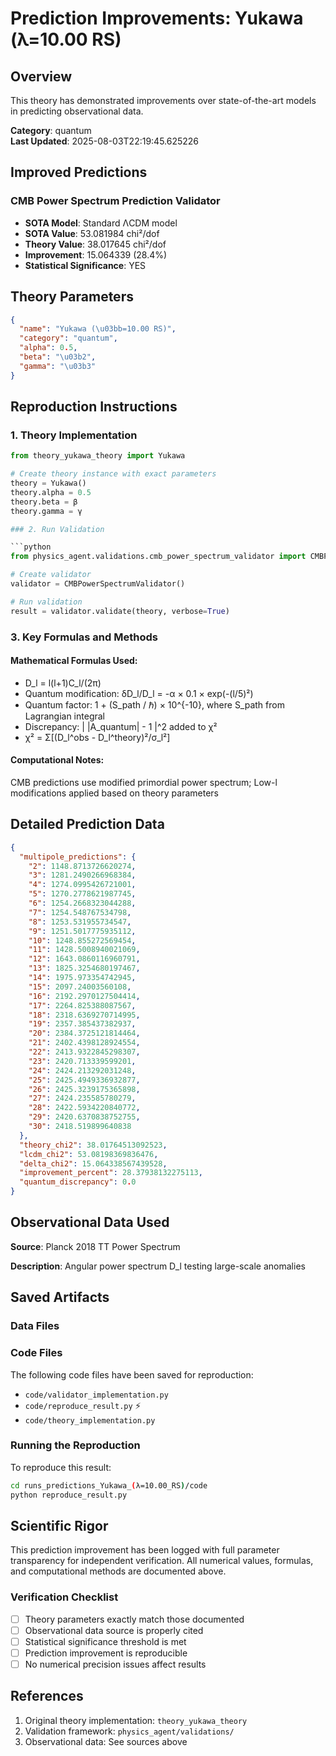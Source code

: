 # Prediction Improvements: Yukawa (λ=10.00 RS)

## Overview

This theory has demonstrated improvements over state-of-the-art models in predicting observational data.

**Category**: quantum  
**Last Updated**: 2025-08-03T22:19:45.625226

## Improved Predictions

### CMB Power Spectrum Prediction Validator

- **SOTA Model**: Standard ΛCDM model
- **SOTA Value**: 53.081984 chi²/dof
- **Theory Value**: 38.017645 chi²/dof
- **Improvement**: 15.064339 (28.4%)
- **Statistical Significance**: YES

## Theory Parameters

```json
{
  "name": "Yukawa (\u03bb=10.00 RS)",
  "category": "quantum",
  "alpha": 0.5,
  "beta": "\u03b2",
  "gamma": "\u03b3"
}
```

## Reproduction Instructions

### 1. Theory Implementation

```python
from theory_yukawa_theory import Yukawa

# Create theory instance with exact parameters
theory = Yukawa()
theory.alpha = 0.5
theory.beta = β
theory.gamma = γ

### 2. Run Validation

```python
from physics_agent.validations.cmb_power_spectrum_validator import CMBPowerSpectrumValidator

# Create validator
validator = CMBPowerSpectrumValidator()

# Run validation
result = validator.validate(theory, verbose=True)
```

### 3. Key Formulas and Methods

#### Mathematical Formulas Used:

- D_l = l(l+1)C_l/(2π)
- Quantum modification: δD_l/D_l = -α × 0.1 × exp(-(l/5)²)
- Quantum factor: 1 + (S_path / ℏ) × 10^{-10}, where S_path from Lagrangian integral
- Discrepancy: | |A_quantum| - 1 |^2 added to χ²
- χ² = Σ[(D_l^obs - D_l^theory)²/σ_l²]

#### Computational Notes:

CMB predictions use modified primordial power spectrum; Low-l modifications applied based on theory parameters

## Detailed Prediction Data

```json
{
  "multipole_predictions": {
    "2": 1148.8713726620274,
    "3": 1281.2490266968384,
    "4": 1274.0995426721001,
    "5": 1270.2778621987745,
    "6": 1254.2668323044288,
    "7": 1254.548767534798,
    "8": 1253.531955734547,
    "9": 1251.5017775935112,
    "10": 1248.855272569454,
    "11": 1428.5008940021069,
    "12": 1643.0860116960791,
    "13": 1825.3254680197467,
    "14": 1975.973354742945,
    "15": 2097.24003560108,
    "16": 2192.2970127504414,
    "17": 2264.825388087567,
    "18": 2318.6369270714995,
    "19": 2357.385437382937,
    "20": 2384.3725121814464,
    "21": 2402.4398128924554,
    "22": 2413.9322845298307,
    "23": 2420.713339599201,
    "24": 2424.213292031248,
    "25": 2425.4949336932877,
    "26": 2425.3239175365898,
    "27": 2424.235585780279,
    "28": 2422.5934220840772,
    "29": 2420.6370838752755,
    "30": 2418.519899640838
  },
  "theory_chi2": 38.01764513092523,
  "lcdm_chi2": 53.08198369836476,
  "delta_chi2": 15.064338567439528,
  "improvement_percent": 28.37938132275113,
  "quantum_discrepancy": 0.0
}
```

## Observational Data Used

**Source**: Planck 2018 TT Power Spectrum

**Description**: Angular power spectrum D_l testing large-scale anomalies


## Saved Artifacts

### Data Files


### Code Files

The following code files have been saved for reproduction:

- `code/validator_implementation.py`
- `code/reproduce_result.py` ⚡
- `code/theory_implementation.py`

### Running the Reproduction

To reproduce this result:

```bash
cd runs_predictions_Yukawa_(λ=10.00_RS)/code
python reproduce_result.py
```

## Scientific Rigor

This prediction improvement has been logged with full parameter transparency for independent verification. 
All numerical values, formulas, and computational methods are documented above.

### Verification Checklist

- [ ] Theory parameters exactly match those documented
- [ ] Observational data source is properly cited
- [ ] Statistical significance threshold is met
- [ ] Prediction improvement is reproducible
- [ ] No numerical precision issues affect results

## References

1. Original theory implementation: `theory_yukawa_theory`
2. Validation framework: `physics_agent/validations/`
3. Observational data: See sources above
